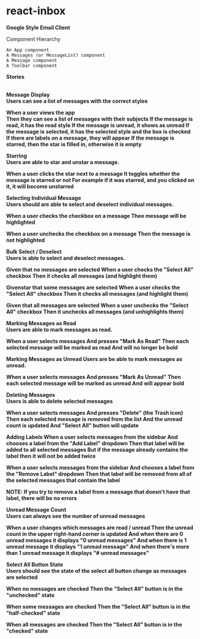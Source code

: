 # react-inbox
<b>Google Style Email Client </b>

Component Hierarchy

    An App component
    A Messages (or MessageList) component
    A Message component
    A Toolbar component

<b>Stories</b><br><br>

<b>Message Display<b><br>
Users can see a list of messages with the correct styles

When a user views the app<b><br>
Then they can see a list of messages with their subjects
If the message is read, it has the read style
If the message is unread, it shows as unread
If the message is selected, it has the selected style and the box is checked
If there are labels on a message, they will appear
If the message is starred, then the star is filled in, otherwise it is empty

<b>Starring<b><br>
Users are able to star and unstar a message.

When a user clicks the star next to a message
It toggles whether the message is starred or not
For example if it was starred, and you clicked on it, it will become unstarred


<b>Selecting Individual Message<b><br>
Users should are able to select and deselect individual messages.

When a user checks the checkbox on a message
Thee message will be highlighted

When a user unchecks the checkbox on a message
Then the message is not highlighted


<b>Bulk Select / Deselect<b><br>
Users is able to select and deselect messages.

Given that no messages are selected
When a user checks the "Select All" checkbox
Then it checks all messages (and highlight them)

Givenstar that some messages are selected
When a user checks the "Select All" checkbox
Then it checks all messages (and highlight them)

Given that all messages are selected
When a user unchecks the "Select All" checkbox
Then it unchecks all messages (and unhighlights them)

<b>Marking Messages as Read<b><br>
Users are able to mark messages as read.

When a user selects messages
And presses "Mark As Read"
Then each selected message will be marked as read
And will no longer be bold

Marking Messages as Unread
Users are be able to mark messages as unread.

When a user selects messages
And presses "Mark As Unread"
Then each selected message will be marked as unread
And will appear bold

<b>Deleting Messages<b><br>
Users is able to delete selected messages

When a user selects messages
And presses "Delete" (the Trash icon)
Then each selected message is removed from the list
And the unread count is updated
And "Select All" button will update

<b>Adding Labels</b>
When a user selects messages from the sidebar
And chooses a label from the "Add Label" dropdown
Then that label will be added to all selected messages
But if the message already contains the label then it will not be added twice

<b>When a user selects messages from the sidebar</b>
And chooses a label from the "Remove Label" dropdown
Then that label will be removed from all of the selected messages that contain the label

NOTE: If you try to remove a label from a message that doesn't have that label, there will be no errors

<b>Unread Message Count<b><br></b>
Users can always see the number of unread messages

When a user changes which messages are read / unread
Then the unread count in the upper right-hand corner is updated
And when there are 0 unread messages it displays "0 unread messages"
And when there is 1 unread message it displays "1 unread message"
And when there's more than 1 unread message it displays "# unread messages"

<b>Select All Button State<b><br></b>
Users should see the state of the select all button change as messages are selected

When no messages are checked
Then the "Select All" button is in the "unchecked" state

When some messages are checked
Then the "Select All" button is in the "half-checked" state

When all messages are checked
Then the "Select All" button is in the "checked" state


